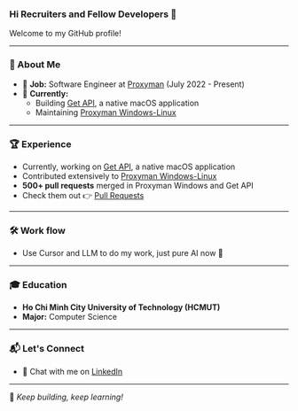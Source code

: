 ### Hi Recruiters and Fellow Developers 👋  

Welcome to my GitHub profile!  

---

### 🚀 About Me  
- 📖 **Job:** Software Engineer at [Proxyman](https://proxyman.io/) (July 2022 - Present)  
- 📌 **Currently:**  
  - Building [Get API](https://github.com/Get-API-App/Issue-Tracker), a native macOS application  
  - Maintaining [Proxyman Windows-Linux](https://github.com/ProxymanApp/proxyman-windows-linux)  

---

### 🏆 Experience  
- Currently, working on [Get API](https://github.com/Get-API-App/Issue-Tracker), a native macOS application  
- Contributed extensively to [Proxyman Windows-Linux](https://github.com/ProxymanApp/proxyman-windows-linux)  
- **500+ pull requests** merged in Proxyman Windows and Get API
- Check them out 👉 [Pull Requests](https://github.com/ProxymanApp/proxyman-windows-linux/issues?q=is%3Aopen+is%3Aissue+assignee%3Akics223w1+label%3A%22%E2%9C%85+Done%22)  

---

### 🛠 Work flow  
 - Use Cursor and LLM to do my work, just pure AI now 🤖  

---

### 🎓 Education  
- **Ho Chi Minh City University of Technology (HCMUT)**  
- **Major:** Computer Science  

---

### 📬 Let's Connect  
- 💬 Chat with me on [LinkedIn](https://www.linkedin.com/in/huy-cao-0a29bb20a/)  

---

🚀 _Keep building, keep learning!_  
